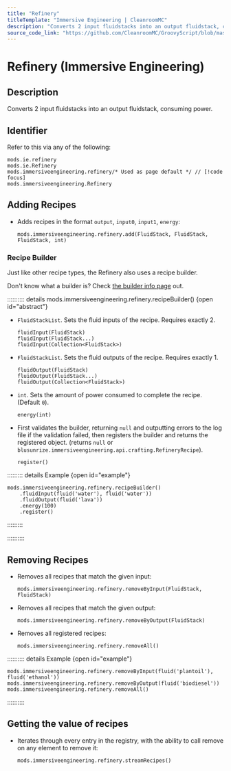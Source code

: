 ```yaml
---
title: "Refinery"
titleTemplate: "Immersive Engineering | CleanroomMC"
description: "Converts 2 input fluidstacks into an output fluidstack, consuming power."
source_code_link: "https://github.com/CleanroomMC/GroovyScript/blob/master/src/main/java/com/cleanroommc/groovyscript/compat/mods/immersiveengineering/Refinery.java"
---
```


# Refinery (Immersive Engineering)

## Description

Converts 2 input fluidstacks into an output fluidstack, consuming power.

## Identifier

Refer to this via any of the following:

```groovy:no-line-numbers {3}
mods.ie.refinery
mods.ie.Refinery
mods.immersiveengineering.refinery/* Used as page default */ // [!code focus]
mods.immersiveengineering.Refinery
```


## Adding Recipes

- Adds recipes in the format `output`, `input0`, `input1`, `energy`:

    ```groovy:no-line-numbers
    mods.immersiveengineering.refinery.add(FluidStack, FluidStack, FluidStack, int)
    ```


### Recipe Builder

Just like other recipe types, the Refinery also uses a recipe builder.

Don't know what a builder is? Check [the builder info page](../../../groovy/builder.md) out.

:::::::::: details mods.immersiveengineering.refinery.recipeBuilder() {open id="abstract"}
- `FluidStackList`. Sets the fluid inputs of the recipe. Requires exactly 2.

    ```groovy:no-line-numbers
    fluidInput(FluidStack)
    fluidInput(FluidStack...)
    fluidInput(Collection<FluidStack>)
    ```

- `FluidStackList`. Sets the fluid outputs of the recipe. Requires exactly 1.

    ```groovy:no-line-numbers
    fluidOutput(FluidStack)
    fluidOutput(FluidStack...)
    fluidOutput(Collection<FluidStack>)
    ```

- `int`. Sets the amount of power consumed to complete the recipe. (Default `0`).

    ```groovy:no-line-numbers
    energy(int)
    ```

- First validates the builder, returning `null` and outputting errors to the log file if the validation failed, then registers the builder and returns the registered object. (returns `null` or `blusunrize.immersiveengineering.api.crafting.RefineryRecipe`).

    ```groovy:no-line-numbers
    register()
    ```

::::::::: details Example {open id="example"}
```groovy:no-line-numbers
mods.immersiveengineering.refinery.recipeBuilder()
    .fluidInput(fluid('water'), fluid('water'))
    .fluidOutput(fluid('lava'))
    .energy(100)
    .register()
```

:::::::::

::::::::::

## Removing Recipes

- Removes all recipes that match the given input:

    ```groovy:no-line-numbers
    mods.immersiveengineering.refinery.removeByInput(FluidStack, FluidStack)
    ```

- Removes all recipes that match the given output:

    ```groovy:no-line-numbers
    mods.immersiveengineering.refinery.removeByOutput(FluidStack)
    ```

- Removes all registered recipes:

    ```groovy:no-line-numbers
    mods.immersiveengineering.refinery.removeAll()
    ```

:::::::::: details Example {open id="example"}
```groovy:no-line-numbers
mods.immersiveengineering.refinery.removeByInput(fluid('plantoil'), fluid('ethanol'))
mods.immersiveengineering.refinery.removeByOutput(fluid('biodiesel'))
mods.immersiveengineering.refinery.removeAll()
```

::::::::::

## Getting the value of recipes

- Iterates through every entry in the registry, with the ability to call remove on any element to remove it:

    ```groovy:no-line-numbers
    mods.immersiveengineering.refinery.streamRecipes()
    ```
